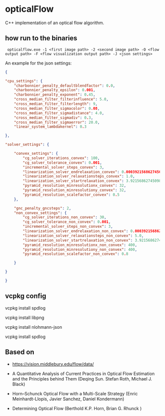 
# opticalFlow

C++ implementation of an optical flow algorithm.

## how run to the binaries

``` opticalflow.exe -1 <first image path> -2 <second image path> -O <flow output path> -F <flow visualization output path> -J <json settings>```

An example for the json settings:

```json 
{

"cpu_settings": {
	"charbonnier_penalty_defaultblendfactor": 0.0,
	"charbonnier_penalty_epsilon": 0.001,
	"charbonnier_penalty_exponent": 0.45,
	"cross_median_filter_filterinfluence": 5.0,
	"cross_median_filter_filterlength": 9,
	"cross_median_filter_sigmacolor": 0.08,
	"cross_median_filter_sigmadistance": 4.0,
	"cross_median_filter_sigmadiv": 0.3,
	"cross_median_filter_sigmaerror": 20.0,
	"linear_system_lambdakernel": 0.3

},

"solver_settings": {

	"convex_settings": {
		"cg_solver_iterations_convex": 100,
		"cg_solver_tolerance_convex": 0.001,
		"incremental_solver_steps_convex": 3,
		"linearization_solver_endrelaxation_convex": 0.0003921568627450981,
		"linearization_solver_relaxationsteps_convex": 1.0,
		"linearization_solver_startrelaxation_convex": 3.921568627450981e-07,
		"pyramid_resolution_minresolutionx_convex": 32,
		"pyramid_resolution_minresolutiony_convex": 32,
		"pyramid_resolution_scalefactor_convex": 0.5
	},

	"gnc_penalty_gncsteps": 2,
	"non_convex_settings": {
		"cg_solver_iterations_non_convex": 30,
		"cg_solver_tolerance_non_convex": 0.001,
		"incremental_solver_steps_non_convex": 3,
		"linearization_solver_endrelaxation_non_convex": 0.0003921568627450981,
		"linearization_solver_relaxationsteps_non_convex": 5.0,
		"linearization_solver_startrelaxation_non_convex": 3.921568627450981e-07,
		"pyramid_resolution_minresolutionx_non_convex": 400,
		"pyramid_resolution_minresolutiony_non_convex": 400,
		"pyramid_resolution_scalefactor_non_convex": 0.8

	}

}

}
```

## vcpkg config

vcpkg install spdlog

vcpkg install libpng

vcpkg install nlohmann-json

vcpkg install spdlog

## Based on
- https://vision.middlebury.edu/flow/data/

- A Quantitative Analysis of Current Practices in Optical Flow Estimation and the Principles behind Them (Deqing Sun. Stefan Roth, Michael J. Black)

- Horn–Schunck Optical Flow with a Multi-Scale Strategy (Enric Meinhardt-Llopis, Javier Sanchez, Daniel Kondermann)

- Determining Optical Flow (Berthold K.P. Horn, Brian G. Rhunck )
